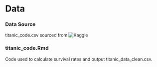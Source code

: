 # Data

### Data Source
titanic_code.csv sourced from ![Kaggle](https://www.kaggle.com/c/titanic/data)

### titanic_code.Rmd
Code used to calculate survival rates and output titanic_data_clean.csv.
